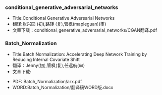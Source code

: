 ### conditional_generative_adversarial_networks ###
* Title:Conditional Generative Adversarial Networks
* 翻译:张兴园 (初),路转 (复),管枫(mapleguan)(审)
* 文章下载：conditional_generative_adversarial_networks/CGAN翻译.pdf

### Batch_Normalization ###
* Title:Batch Normalization: Accelerating Deep Network Training by Reducing Internal Covariate Shift
* 翻译：Jenny(初),管枫(复),任远航(审)
* 文章下载:
 - PDF: Batch_Normalization/arx.pdf
 - WORD:Batch_Normalization/翻译稿WORD版.docx

